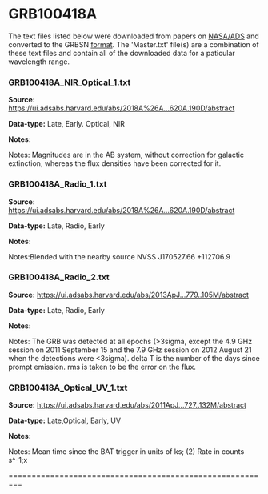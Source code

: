 # GRB100418A


The text files listed below were downloaded from papers on [NASA/ADS](https://ui.adsabs.harvard.edu) and converted to the GRBSN [format](https://github.com/GabrielF98/GRBSNWebtool/tree/master/Webtool/static/SourceData). The 'Master.txt' file(s) are a combination of these text files and contain all of the downloaded data for a paticular wavelength range.

### GRB100418A_NIR_Optical_1.txt


**Source:** https://ui.adsabs.harvard.edu/abs/2018A%26A...620A.190D/abstract

**Data-type:** Late, Early. Optical, NIR

**Notes:**

Notes: Magnitudes are in the AB system, without correction for galactic extinction, whereas the flux densities have been corrected for it.

### GRB100418A_Radio_1.txt


**Source:** https://ui.adsabs.harvard.edu/abs/2018A%26A...620A.190D/abstract

**Data-type:** Late, Radio, Early

**Notes:**

Notes:Blended with the nearby source NVSS J170527.66 +112706.9

### GRB100418A_Radio_2.txt


**Source:** https://ui.adsabs.harvard.edu/abs/2013ApJ...779..105M/abstract

**Data-type:** Late, Radio, Early

**Notes:**

Notes: The GRB was detected at all epochs (>3sigma, except the 4.9 GHz session on 2011 September 15 and the 7.9 GHz session on 2012 August 21 when the detections were <3sigma). delta T is the number of the days since prompt emission. rms is taken to be the error on the flux.

### GRB100418A_Optical_UV_1.txt


**Source:** https://ui.adsabs.harvard.edu/abs/2011ApJ...727..132M/abstract

**Data-type:** Late,Optical, Early, UV

**Notes:**

Notes: Mean time since the BAT trigger in units of ks; (2) Rate in counts s^-1;x

=========================================================